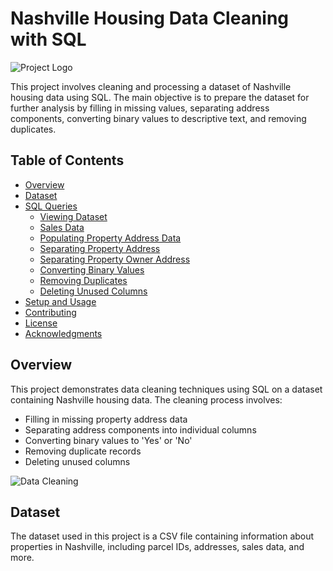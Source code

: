 # Nashville Housing Data Cleaning with SQL

![Project Logo](https://img.icons8.com/ios-filled/150/000000/sql.png)

This project involves cleaning and processing a dataset of Nashville housing data using SQL. The main objective is to prepare the dataset for further analysis by filling in missing values, separating address components, converting binary values to descriptive text, and removing duplicates.

## Table of Contents

- [Overview](#overview)
- [Dataset](#dataset)
- [SQL Queries](#sql-queries)
  - [Viewing Dataset](#viewing-dataset)
  - [Sales Data](#sales-data)
  - [Populating Property Address Data](#populating-property-address-data)
  - [Separating Property Address](#separating-property-address)
  - [Separating Property Owner Address](#separating-property-owner-address)
  - [Converting Binary Values](#converting-binary-values)
  - [Removing Duplicates](#removing-duplicates)
  - [Deleting Unused Columns](#deleting-unused-columns)
- [Setup and Usage](#setup-and-usage)
- [Contributing](#contributing)
- [License](#license)
- [Acknowledgments](#acknowledgments)

## Overview

This project demonstrates data cleaning techniques using SQL on a dataset containing Nashville housing data. The cleaning process involves:

- Filling in missing property address data
- Separating address components into individual columns
- Converting binary values to 'Yes' or 'No'
- Removing duplicate records
- Deleting unused columns

![Data Cleaning](https://img.icons8.com/ios-filled/600/000000/data-configuration.png)

## Dataset

The dataset used in this project is a CSV file containing information about properties in Nashville, including parcel IDs, addresses, sales data, and more.



